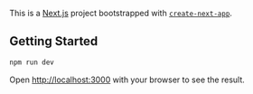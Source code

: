 This is a [Next.js](https://nextjs.org) project bootstrapped with [`create-next-app`](https://nextjs.org/docs/pages/api-reference/create-next-app).

## Getting Started

```sh
npm run dev
```

Open [http://localhost:3000](http://localhost:3000) with your browser to see the result.

